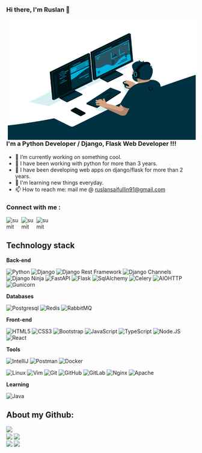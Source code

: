 
### Hi there, I'm Ruslan 👋
 
<img align="right" alt="GIF" src="https://github.com/RuslanSayfullin/RuslanSayfullin/blob/main/code.gif?raw=true" width="500" height="320" />

### I'm a Python Developer / Django, Flask Web Developer  !!!

- 🔭 I’m currently working on something cool.
- 🌱 I have been working with python for more than 3 years.
- 🤔 I have been developing web apps on django/flask for more than 2 years.
- 👯 I'm learning new things everyday.
- 📫 How to reach me: mail me @ ruslansaifullin91@gmail.com


### Connect with me :

[<img align="left" alt="sumit" width="40px" src="https://img.icons8.com/fluency/50/000000/telegram-app.png"/>](https://t.me/R2sl4n)
[<img align="left" alt="sumit" width="40px" src="https://img.icons8.com/color/48/000000/linkedin.png"/>](https://www.linkedin.cn/in/ruslan-sayfullin/)
[<img align="left" alt="sumit" width="40px" src="https://img.icons8.com/fluency/50/000000/twitter.png"/>](https://twitter.com/ruslansaifulli1)

<br />
<br />

## Technology stack

**Back-end**

![Python](https://img.shields.io/badge/Python-3776AB?style=flat-square&logo=python&logoColor=white)
![Django](https://img.shields.io/badge/-Django-0aad48?style=flat-square&logo=Django)
![Django Rest Framework](https://img.shields.io/badge/DRF-red?style=flat-square&logo=Django)
![Django Channels](https://img.shields.io/badge/-Django_Channels-46a2f1?style=flat-square&logo=Django)
![Django Ninja](https://img.shields.io/badge/-Django_Ninja-%234B32C3?style=flat-square&logo=Django)
![FastAPI](https://img.shields.io/badge/-FastAPI-%2300C7B7?style=flat-square&logo=FastAPI)
![Flask](https://img.shields.io/badge/-Flask-%232c3e50?style=flat-square&logo=Flask)
![SqlAlchemy](https://img.shields.io/badge/-SQLAlchemy-FCA121?style=flat-square&logo=SQLAlchemy)
![Celery](https://img.shields.io/badge/-Celery-%2300C7B7?style=flat-square&logo=Celery)
![AIOHTTP](https://img.shields.io/badge/-AIOHTTP-DD0031?style=flat-square&logo=AIOHTTP)
![Gunicorn](https://img.shields.io/badge/-Gunicorn-f8f2ef?style=flat-square&logo=Gunicorn)

**Databases**

![Postgresql](https://img.shields.io/badge/-Postgresql-%232c3e50?style=flat-square&logo=Postgresql)
![Redis](https://img.shields.io/badge/-Redis-FCA121?style=flat-square&logo=Redis)
![RabbitMQ](https://img.shields.io/badge/-RabbitMQ-f8f2ef?style=flat-square&logo=RabbitMQ)


**Front-end**

![HTML5](https://img.shields.io/badge/-HTML5-%23E44D27?style=flat-square&logo=html5&logoColor=ffffff)
![CSS3](https://img.shields.io/badge/-CSS3-%231572B6?style=flat-square&logo=css3)
![Bootstrap](https://img.shields.io/badge/-Bootstrap-573D7C?style=flat-square&logo=Bootstrap&logoColor=whiter)
![JavaScript](https://img.shields.io/badge/JavaScript-323330?style=flat-square&logo=javascript&logoColor=F7DF1E)
![TypeScript](https://img.shields.io/badge/-TypeScript-007ACC?style=flat-square&logo=typescript&logoColor=white)
![Node.JS](https://img.shields.io/badge/-Node.JS-%232c3e50?style=flat-square&logo=Node.JS)
![React](https://img.shields.io/badge/React-%232c3e50?style=flat-square&logo=react&logoColor=61DAFB)


**Tools**

![IntelliJ](https://img.shields.io/badge/-IntelliJ_IDEA-%232c3e50?style=flat-square&logo=jetbrains)
![Postman](https://img.shields.io/badge/Postman-FCA121?style=flat-square&logo=postman)
![Docker](https://img.shields.io/badge/-Docker-46a2f1?style=flat-square&logo=docker&logoColor=white)



![Linux](https://img.shields.io/badge/Linux-%232c3e50?style=flat-square&logo=linux)
![Vim](https://img.shields.io/badge/-Vim-0aad48?style=flat-square&logo=Vim)
![Git](https://img.shields.io/badge/-Git-%232c3e50?style=flat-square&logo=git)
![GitHub](https://img.shields.io/badge/-GitHub-%232c3e50?style=flat-square&logo=github)
![GitLab](https://img.shields.io/badge/-GitLab-FCA121?style=flat-square&logo=gitlab)
![Nginx](https://img.shields.io/badge/-Nginx-029339?style=flat-square&logo=Nginx)
![Apache](https://img.shields.io/badge/-Apache-f8f2ef?style=flat-square&logo=Apache&logoColor=orange)

**Learning**

![Java](https://img.shields.io/badge/Java-ED8B00?style=flat-square&logo=Java&logoColor=white)

## About my Github:

![](https://github-profile-summary-cards.vercel.app/api/cards/profile-details?username=ruslansayfullin&theme=nord_bright) <br>
![](https://github-profile-summary-cards.vercel.app/api/cards/repos-per-language?username=ruslansayfullin&theme=nord_bright) 
![](https://github-profile-summary-cards.vercel.app/api/cards/most-commit-language?username=ruslansayfullin&theme=nord_bright) <br>
![](https://github-profile-summary-cards.vercel.app/api/cards/stats?username=ruslansayfullin&theme=nord_bright) 
![](https://github-profile-summary-cards.vercel.app/api/cards/productive-time?username=ruslansayfullin&theme=nord_bright)



